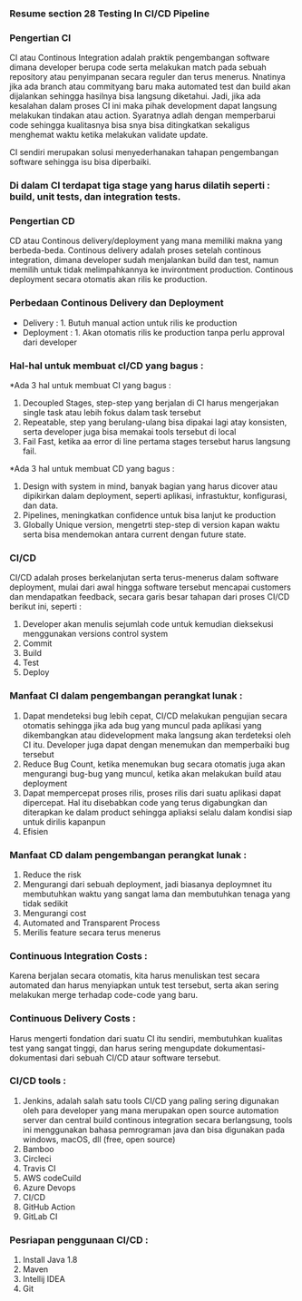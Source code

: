 ### Resume section 28 Testing In CI/CD Pipeline 

### Pengertian CI
CI atau Continous Integration adalah praktik pengembangan software dimana developer berupa code serta melakukan match pada sebuah repository atau penyimpanan secara reguler dan terus menerus. Nnatinya jika ada branch atau commityang baru maka automated test dan build akan dijalankan sehingga hasilnya bisa langsung diketahui. Jadi, jika ada kesalahan dalam proses CI ini maka pihak development dapat langsung melakukan tindakan atau action. Syaratnya adlah dengan memperbarui code sehingga kualitasnya bisa snya bisa ditingkatkan sekaligus menghemat waktu ketika melakukan validate update.

CI sendiri merupakan solusi menyederhanakan tahapan pengembangan software sehingga isu bisa diperbaiki.

### Di dalam CI terdapat tiga stage yang harus dilatih seperti : build, unit tests, dan integration tests.

### Pengertian CD
CD atau Continous delivery/deployment yang mana memiliki makna yang berbeda-beda. Continous delivery adalah proses setelah continous integration, dimana developer sudah menjalankan build dan test, namun memilih untuk tidak melimpahkannya ke invirontment production. Continous deployment secara otomatis akan rilis ke production.

### Perbedaan Continous Delivery dan Deployment
- Delivery : 1. Butuh manual action untuk rilis ke production 
- Deployment : 1. Akan otomatis rilis ke production tanpa perlu approval dari developer

### Hal-hal untuk membuat cI/CD yang bagus :
*Ada 3 hal untuk membuat CI yang bagus :
1. Decoupled Stages, step-step yang berjalan di CI harus mengerjakan single task atau lebih fokus dalam task tersebut
2. Repeatable, step yang berulang-ulang bisa dipakai lagi atay konsisten, serta developer juga bisa memakai tools tersebut di local
3. Fail Fast, ketika aa error di line pertama stages tersebut harus langsung fail.

*Ada 3 hal untuk membuat CD yang bagus :
1. Design with system in mind, banyak bagian yang harus dicover atau dipikirkan dalam deployment, seperti aplikasi, infrastuktur, konfigurasi, dan data.
2. Pipelines, meningkatkan confidence untuk bisa lanjut ke production
3. Globally Unique version, mengetrti step-step di version kapan waktu serta bisa mendemokan antara current dengan future state.

### CI/CD
CI/CD adalah proses berkelanjutan serta terus-menerus dalam software deployment, mulai dari awal hingga software tersebut mencapai customers dan mendapatkan feedback, secara garis besar tahapan dari proses CI/CD  berikut ini, seperti :
1. Developer akan menulis sejumlah code untuk kemudian dieksekusi menggunakan versions control system
2. Commit
3. Build
4. Test
5. Deploy

### Manfaat CI dalam pengembangan perangkat lunak :
1. Dapat mendeteksi bug lebih cepat, CI/CD melakukan pengujian secara otomatis sehingga jika ada bug yang muncul pada aplikasi yang dikembangkan atau didevelopment maka langsung akan terdeteksi oleh CI itu. Developer juga dapat dengan menemukan dan memperbaiki bug tersebut
2. Reduce Bug Count, ketika menemukan bug secara otomatis juga akan mengurangi bug-bug yang muncul, ketika akan melakukan build atau deployment
3. Dapat mempercepat proses rilis, proses rilis dari suatu aplikasi dapat dipercepat. Hal itu disebabkan code yang terus digabungkan dan diterapkan ke dalam product sehingga apliaksi selalu dalam kondisi siap untuk dirilis kapanpun
4. Efisien

### Manfaat CD dalam pengembangan perangkat lunak :
1. Reduce the risk
2. Mengurangi dari sebuah deployment, jadi  biasanya deploymnet itu membutuhkan waktu yang sangat lama dan membutuhkan tenaga yang tidak sedikit
3. Mengurangi cost
4. Automated and Transparent Process
5. Merilis feature secara terus menerus

### Continuous Integration Costs :
Karena berjalan secara otomatis, kita harus menuliskan test secara automated dan harus menyiapkan untuk test tersebut, serta akan sering melakukan merge terhadap code-code yang baru.

### Continuous Delivery Costs :
Harus mengerti fondation dari suatu CI itu sendiri, membutuhkan kualitas test yang sangat tinggi, dan harus sering mengupdate dokumentasi-dokumentasi dari sebuah CI/CD ataur software tersebut.

### CI/CD tools :
1. Jenkins, adalah salah satu tools CI/CD yang paling sering digunakan oleh para developer yang mana merupakan open source automation server dan central build continous integration secara berlangsung, tools ini menggunakan bahasa pemrograman java dan bisa digunakan pada windows, macOS, dll (free, open source)
2. Bamboo
3. Circleci
4. Travis CI
5. AWS codeCuild
6. Azure Devops
7. CI/CD
8. GitHub Action
9. GitLab CI

### Pesriapan penggunaan CI/CD :
1. Install Java 1.8
2. Maven
3. Intellij IDEA
4. Git




